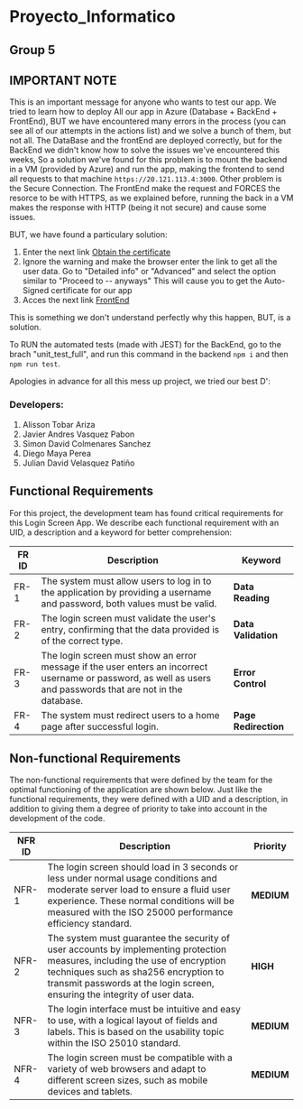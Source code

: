# Proyecto_Informatico

## Group 5

## IMPORTANT NOTE
This is an important message for anyone who wants to test our app. We tried to learn how to deploy All our app in Azure (Database + BackEnd + FrontEnd),
BUT we have encountered many errors in the process (you can see all of our attempts in the actions list) and we solve a bunch of them, but not all.
The DataBase and the frontEnd are deployed correctly, but for the BackEnd we didn't know how to solve the issues we've encountered this weeks,
So a solution we've found for this problem is to mount the backend in a VM (provided by Azure) and run the app, making the frontend to send all 
requests to that machine `https://20.121.113.4:3000`. Other problem is the Secure Connection. The FrontEnd make the request and FORCES the resorce
to be with HTTPS, as we explained before, running the back in a VM makes the response with HTTP (being it not secure) and cause some issues.

BUT, we have found a particulary solution:

1. Enter the next link [Obtain the certificate](https://20.121.113.4:3000/auth/login)
2. Ignore the warning and make the browser enter the link to get all the user data.
   Go to "Detailed info" or "Advanced" and select the option similar to "Proceed to -- anyways"
   This will cause you to get the Auto-Signed certificate for our app
3. Acces the next link [FrontEnd](https://black-mushroom-0fc7d0d10.4.azurestaticapps.net/)

This is something we don't understand perfectly why this happen, BUT, is a solution.

To RUN the automated tests (made with JEST) for the BackEnd, go to the brach "unit_test_full", 
and run this command in the backend `npm i` and then `npm run test`.

Apologies in advance for all this mess up project, we tried our best D':

### Developers:

1. Alisson Tobar Ariza
2. Javier Andres Vasquez Pabon
3. Simon David Colmenares Sanchez
4. Diego Maya Perea
5. Julian David Velasquez Patiño

## Functional Requirements

For this project, the development team has found critical requirements for this Login Screen App.
We describe each functional requirement with an UID, a description and a keyword for better comprehension:

| FR ID | Description                                                                                                                                                    | Keyword              |
| ----- | -------------------------------------------------------------------------------------------------------------------------------------------------------------- | -------------------- |
| FR-1  | The system must allow users to log in to the application by providing a username and password, both values must be valid.                                      | **Data Reading**     |
| FR-2  | The login screen must validate the user's entry, confirming that the data provided is of the correct type.                                                     | **Data Validation**  |
| FR-3  | The login screen must show an error message if the user enters an incorrect username or password, as well as users and passwords that are not in the database. | **Error Control**    |
| FR-4  | The system must redirect users to a home page after successful login.                                                                                          | **Page Redirection** |

## Non-functional Requirements

The non-functional requirements that were defined by the team for the optimal functioning of the application are shown below. Just like the functional requirements, they were defined with a UID and a description, in addition to giving them a degree of priority to take into account in the development of the code.

| NFR ID | Description                                                                                                                                                                                                                                       | Priority   |
| ------ | ------------------------------------------------------------------------------------------------------------------------------------------------------------------------------------------------------------------------------------------------- | ---------- |
| NFR-1  | The login screen should load in 3 seconds or less under normal usage conditions and moderate server load to ensure a fluid user experience. These normal conditions will be measured with the ISO 25000 performance efficiency standard.          | **MEDIUM** |
| NFR-2  | The system must guarantee the security of user accounts by implementing protection measures, including the use of encryption techniques such as sha256 encryption to transmit passwords at the login screen, ensuring the integrity of user data. | **HIGH**   |
| NFR-3  | The login interface must be intuitive and easy to use, with a logical layout of fields and labels. This is based on the usability topic within the ISO 25010 standard.                                                                            | **MEDIUM** |
| NFR-4  | The login screen must be compatible with a variety of web browsers and adapt to different screen sizes, such as mobile devices and tablets.                                                                                                       | **MEDIUM** |
